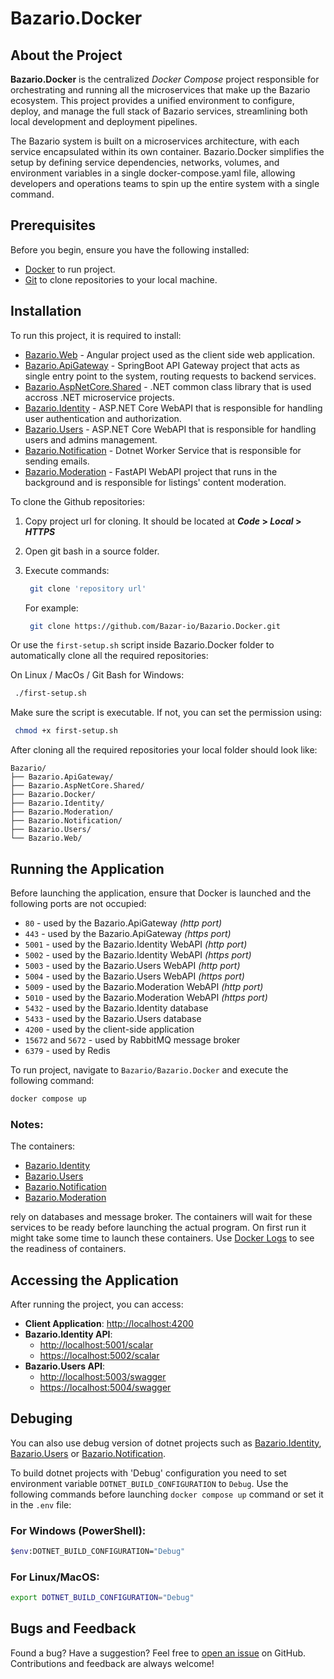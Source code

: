 # Bazario.Docker

## About the Project

**Bazario.Docker** is the centralized _Docker Compose_ project responsible for orchestrating and running all the microservices that make up the Bazario ecosystem. This project provides a unified environment to configure, deploy, and manage the full stack of Bazario services, streamlining both local development and deployment pipelines.

The Bazario system is built on a microservices architecture, with each service encapsulated within its own container. Bazario.Docker simplifies the setup by defining service dependencies, networks, volumes, and environment variables in a single docker-compose.yaml file, allowing developers and operations teams to spin up the entire system with a single command.

## Prerequisites

Before you begin, ensure you have the following installed:

- [Docker](https://www.docker.com/get-started) to run project.
- [Git](https://git-scm.com/downloads) to clone repositories to your local machine.

## Installation

To run this project, it is required to install:

- [Bazario.Web](https://github.com/Bazar-io/Bazario.Web) - Angular project used as the client side web application.
- [Bazario.ApiGateway](https://github.com/Bazar-io/Bazario.ApiGateway) - SpringBoot API Gateway project that acts as single entry point to the system, routing requests to backend services.
- [Bazario.AspNetCore.Shared](https://github.com/Bazar-io/Bazario.AspNetCore.Shared) - .NET common class library that is used accross .NET microservice projects.
- [Bazario.Identity](https://github.com/Bazar-io/Bazario.Identity) - ASP.NET Core WebAPI that is responsible for handling user authentication and authorization.
- [Bazario.Users](https://github.com/Bazar-io/Bazario.Users) - ASP.NET Core WebAPI that is responsible for handling users and admins management.
- [Bazario.Notification](https://github.com/Bazar-io/Bazario.Notification) - Dotnet Worker Service that is responsible for sending emails.
- [Bazario.Moderation](https://github.com/Bazar-io/Bazario.Moderation) - FastAPI WebAPI project that runs in the background and is responsible for listings' content moderation.

To clone the Github repositories:

1. Copy project url for cloning. It should be located at **_Code_ > _Local_ > _HTTPS_**
2. Open git bash in a source folder.
3. Execute commands:

   ```sh
    git clone 'repository url'
   ```

   For example:

   ```sh
    git clone https://github.com/Bazar-io/Bazario.Docker.git
   ```

Or use the `first-setup.sh` script inside Bazario.Docker folder to automatically clone all the required repositories:

On Linux / MacOs / Git Bash for Windows:

```sh
 ./first-setup.sh
```

Make sure the script is executable. If not, you can set the permission using:

```sh
 chmod +x first-setup.sh
```

After cloning all the required repositories your local folder should look like:

```
Bazario/
├── Bazario.ApiGateway/
├── Bazario.AspNetCore.Shared/
├── Bazario.Docker/
├── Bazario.Identity/
├── Bazario.Moderation/
├── Bazario.Notification/
├── Bazario.Users/
└── Bazario.Web/
```

## Running the Application

Before launching the application, ensure that Docker is launched and the following ports are not occupied:

- `80` - used by the Bazario.ApiGateway _(http port)_
- `443` - used by the Bazario.ApiGateway _(https port)_
- `5001` - used by the Bazario.Identity WebAPI _(http port)_
- `5002` - used by the Bazario.Identity WebAPI _(https port)_
- `5003` - used by the Bazario.Users WebAPI _(http port)_
- `5004` - used by the Bazario.Users WebAPI _(https port)_
- `5009` - used by the Bazario.Moderation WebAPI _(http port)_
- `5010` - used by the Bazario.Moderation WebAPI _(https port)_
- `5432` - used by the Bazario.Identity database
- `5433` - used by the Bazario.Users database
- `4200` - used by the client-side application
- `15672` and `5672` - used by RabbitMQ message broker
- `6379` - used by Redis

To run project, navigate to `Bazario/Bazario.Docker` and execute the following command:

```sh
docker compose up
```

### Notes:

The containers:

- [Bazario.Identity](https://github.com/Bazar-io/Bazario.Identity)
- [Bazario.Users](https://github.com/Bazar-io/Bazario.Users)
- [Bazario.Notification](https://github.com/Bazar-io/Bazario.Notification)
- [Bazario.Moderation](https://github.com/Bazar-io/Bazario.Moderation)

rely on databases and message broker. The containers will wait for these services to be ready before launching the actual program. On first run it might take some time to launch these containers. Use [Docker Logs](https://docs.docker.com/reference/cli/docker/container/logs/) to see the readiness of containers.

## Accessing the Application

After running the project, you can access:

- **Client Application**: [http://localhost:4200](http://localhost:4200)
- **Bazario.Identity API**:
  - [http://localhost:5001/scalar](http://localhost:5001/scalar)
  - [https://localhost:5002/scalar](https://localhost:5002/scalar)
- **Bazario.Users API**:
  - [http://localhost:5003/swagger](http://localhost:5003/swagger)
  - [https://localhost:5004/swagger](https://localhost:5004/swagger)

## Debuging

You can also use debug version of dotnet projects such as [Bazario.Identity](https://github.com/Bazar-io/Bazario.Identity), [Bazario.Users](https://github.com/Bazar-io/Bazario.Users) or [Bazario.Notification](https://github.com/Bazar-io/Bazario.Notification).

To build dotnet projects with 'Debug' configuration you need to set environment variable `DOTNET_BUILD_CONFIGURATION` to `Debug`. Use the following commands before launching `docker compose up` command or set it in the `.env` file:

### For Windows (PowerShell):

```bash
$env:DOTNET_BUILD_CONFIGURATION="Debug"
```

### For Linux/MacOS:

```bash
export DOTNET_BUILD_CONFIGURATION="Debug"
```

## Bugs and Feedback

Found a bug? Have a suggestion? Feel free to [open an issue](https://github.com/Bazar-io/Bazario.Docker/issues) on GitHub. Contributions and feedback are always welcome!
